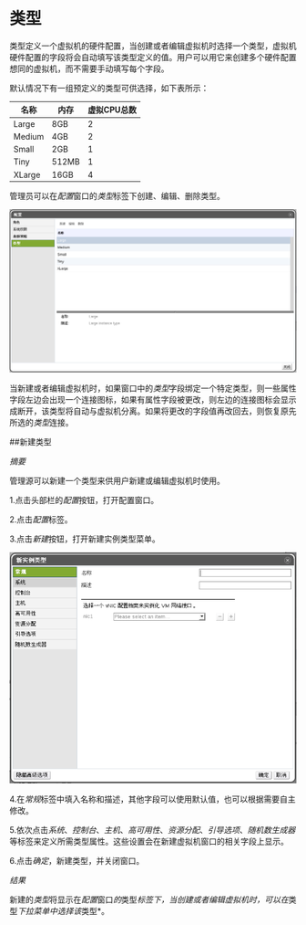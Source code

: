 # 类型

类型定义一个虚拟机的硬件配置，当创建或者编辑虚拟机时选择一个类型，虚拟机硬件配置的字段将会自动填写该类型定义的值。用户可以用它来创建多个硬件配置想同的虚拟机，而不需要手动填写每个字段。

默认情况下有一组预定义的类型可供选择，如下表所示：

|名称|内存|虚拟CPU总数|
|----|----|-----------|
|Large|8GB|2|
|Medium|4GB|2|
|Small|2GB|1|
|Tiny|512MB|1|
|XLarge|16GB|4|

管理员可以在*配置*窗口的*类型*标签下创建、编辑、删除类型。

![新建集群窗口](../images/Instance-Types.png)

当新建或者编辑虚拟机时，如果窗口中的*类型*字段绑定一个特定类型，则一些属性字段左边会出现一个连接图标，如果有属性字段被更改，则左边的连接图标会显示成断开，该类型将自动与虚拟机分离。如果将更改的字段值再改回去，则恢复原先所选的*类型*连接。

##新建类型

*摘要*

管理源可以新建一个类型来供用户新建或编辑虚拟机时使用。

1.点击头部栏的*配置*按钮，打开配置窗口。

2.点击*配置*标签。

3.点击*新建*按钮，打开新建实例类型菜单。

![新建实例类型](../images/New-Instance-Type.png)

4.在*常规*标签中填入名称和描述，其他字段可以使用默认值，也可以根据需要自主修改。

5.依次点击*系统*、*控制台*、*主机*、*高可用性*、*资源分配*、*引导选项*、*随机数生成器*等标签来定义所需类型属性。这些设置会在新建虚拟机窗口的相关字段上显示。

6.点击*确定*，新建类型，并关闭窗口。

*结果*

新建的*类型*将显示在*配置*窗口*的*类型*标签下，当创建或者编辑虚拟机时，可以在*类型*下拉菜单中选择该*类型*。

